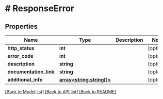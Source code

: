 # # ResponseError

## Properties

Name | Type | Description | Notes
------------ | ------------- | ------------- | -------------
**http_status** | **int** |  | [optional]
**error_code** | **int** |  | [optional]
**description** | **string** |  | [optional]
**documentation_link** | **string** |  | [optional]
**additional_info** | [**array<string,string[]>**](array.md) |  | [optional]

[[Back to Model list]](../../README.md#models) [[Back to API list]](../../README.md#endpoints) [[Back to README]](../../README.md)
